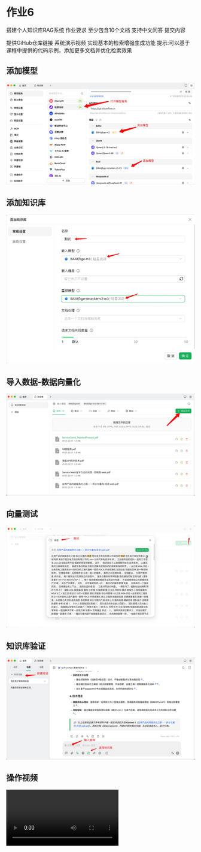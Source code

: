 # 作业6
搭建个人知识库RAG系统
作业要求
至少包含10个文档
支持中文问答
提交内容

提供GiHub仓库链接
系统演示视频
实现基本的检索增强生成功能
提示:可以基于课程中提供的代码示例，添加更多文档并优化检索效果

## 添加模型
![img.png](./添加模型.jpg)

## 添加知识库
![img.png](./添加知识库.jpg)

## 导入数据-数据向量化
![img.png](./导入数据-数据向量化.jpg)

## 向量测试
![img.png](./向量测试.jpg)

## 知识库验证
![img.png](./知识库验证.jpg)

## 操作视频
![演示视频](./演示视频.mp4)
